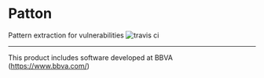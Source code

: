 # Patton
Pattern extraction for vulnerabilities
![travis ci](https://api.travis-ci.org/BBVA/patton.svg?branch=master)


---
This product includes software developed at
BBVA (https://www.bbva.com/)
